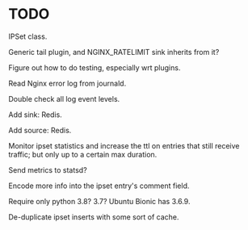 # TODO

IPSet class.

Generic tail plugin, and NGINX_RATELIMIT sink inherits from it?

Figure out how to do testing, especially wrt plugins.

Read Nginx error log from journald.

Double check all log event levels.

Add sink: Redis.

Add source: Redis.

Monitor ipset statistics and increase the ttl on entries that still receive
traffic; but only up to a certain max duration.

Send metrics to statsd?

Encode more info into the ipset entry's comment field.

Require only python 3.8? 3.7? Ubuntu Bionic has 3.6.9.

De-duplicate ipset inserts with some sort of cache.
